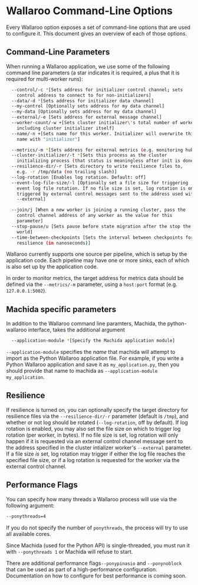 # Wallaroo Command-Line Options

Every Wallaroo option exposes a set of command-line options that are used to configure it. This document gives an overview of each of those options.

## Command-Line Parameters

When running a Wallaroo application, we use some of the following command line parameters (a star indicates it is required, a plus that it is required for multi-worker runs):

```bash
  --control/-c *[Sets address for initializer control channel; sets
    control address to connect to for non-initializers]
  --data/-d *[Sets address for initializer data channel]
  --my-control [Optionally sets address for my data channel]
  --my-data [Optionally sets address for my data channel]
  --external/-e [Sets address for external message channel]
  --worker-count/-w +[Sets cluster initializer\'s total number of workers,
    including cluster initializer itself]
  --name/-n +[Sets name for this worker. Initializer will overwrite this 
    name with "initializer"]

  --metrics/-m *[Sets address for external metrics (e.g. monitoring hub)]
  --cluster-initializer/-t *[Sets this process as the cluster
    initializing process (that status is meaningless after init is done)]
  --resilience-dir/-r [Sets directory to write resilience files to,
    e.g. -r /tmp/data (no trailing slash)]
  --log-rotation [Enables log rotation. Default: off]
  --event-log-file-size/-l [Optionally set a file size for triggering
    event log file rotation. If no file size is set, log rotation is only
    triggered by external control messages sent to the address used with
    --external]

  --join/j [When a new worker is joining a running cluster, pass the
    control channel address of any worker as the value for this
    parameter]
  --stop-pause/u [Sets pause before state migration after the stop the
    world]
  --time-between-checkpoints [Sets the interval between checkpoints for
    resilience (in nanoseconds)]
```

Wallaroo currently supports one source per pipeline, which is setup by the application code. Each pipeline may have one or more sinks, each of which is also set up by the application code.

In order to monitor metrics, the target address for metrics data should be defined via the `--metrics/-m` parameter, using a `host:port` format (e.g. `127.0.0.1:5002`).

## Machida specific parameters

In addition to the Wallaroo command line paramters, Machida, the python-wallaroo interface, takes the additional argument

```bash
  --application-module *[Specify the Machida application module]
```

`--application-module` specifies the _name_ that machida will attempt to import as the Python Wallaroo application file. For example, if you write a Python Wallaroo application and save it as `my_application.py`, then you should provide that name to machida as `--application-module my_application`.

## Resilience

If resilience is turned on, you can optionally specify the target directory for resilience files via the `--resilience-dir/-r` parameter (default is `/tmp`), and whether or not log should be rotated (`--log-rotation`, off by default). If log rotation is enabled, you may also set the file size on which to trigger log rotation (per worker, in bytes). If no file size is set, log rotation will only happen if it is requested via an external control channel message sent to the address specified in the cluster intializer worker's `--external` parameter. If a file size _is_ set, log rotation may trigger if either the log file reaches the specified file size, or if a log rotation is requested for the worker via the external control channel.

## Performance Flags

You can specify how many threads a Wallaroo process will use via the following
argument:

```bash
--ponythreads=4
```

If you do not specify the number of `ponythreads`, the process will try to use all available cores.

Since Machida (used for the Python API) is single-threaded, you must run it with `--ponythreads 1` or Machida will refuse to start.

There are additional performance flags`--ponypinasio` and `--ponynoblock` that can be used as part of a high-performance configuration. Documentation on how to configure for best performance is coming soon.
